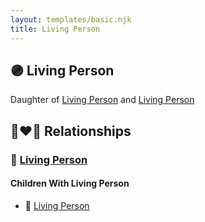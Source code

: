 ```yaml
---
layout: templates/basic.njk
title: Living Person
---
```

## 🟣 Living Person

Daughter of [Living Person](/people/1/14375808) and [Living Person](/people/3/37928171)

## 👩‍❤️‍👨 Relationships

### 🔵 [Living Person](/people/6/66828208)

#### Children With Living Person
* 🔵 [Living Person](/people/2/25122588)